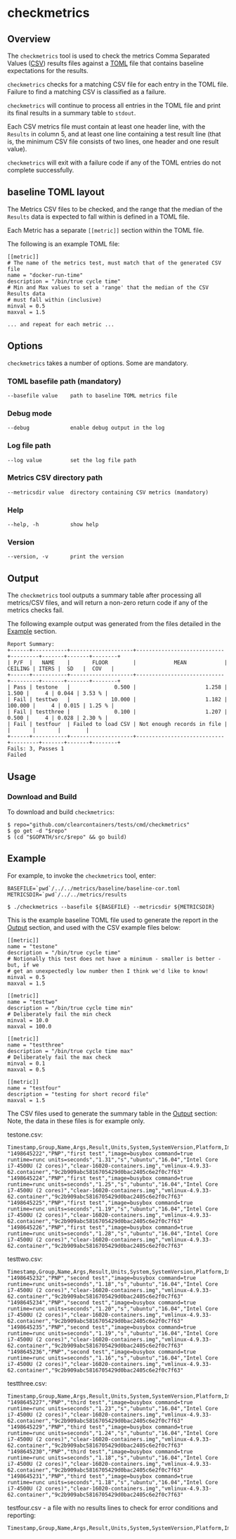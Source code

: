 # checkmetrics

## Overview

The `checkmetrics` tool is used to check the metrics Comma Separated
Values ([CSV](https://en.wikipedia.org/wiki/Comma-separated_values))
results files against a [TOML](https://github.com/toml-lang/toml)
file that contains baseline expectations for the results.

`checkmetrics` checks for a matching CSV file for each entry in the
TOML file. Failure to find a matching CSV is classified as a failure.

`checkmetrics` will continue to process all entries in the TOML file
and print its final results in a summary table to `stdout`.

Each CSV metrics file must contain at least one header line, with the
`Results` in column 5, and at least one line containing a test result
line (that is, the minimum CSV file consists of two lines, one header
and one result value).

`checkmetrics` will exit with a failure code if any of the TOML entries
do not complete successfully.

## baseline TOML layout
The Metrics CSV files to be checked, and the range that the median of the
`Results` data is expected to fall within is defined in a TOML file.

Each Metric has a separate `[[metric]]` section within the TOML file.

The following is an example TOML file:

```
[[metric]]
# The name of the metrics test, must match that of the generated CSV file
name = "docker-run-time"
description = "/bin/true cycle time"
# Min and Max values to set a 'range' that the median of the CSV Results data
# must fall within (inclusive)
minval = 0.5
maxval = 1.5

... and repeat for each metric ...
```

## Options
`checkmetrics` takes a number of options. Some are mandatory.

### TOML basefile path (mandatory)

```
--basefile value    path to baseline TOML metrics file
```

### Debug mode
```
--debug             enable debug output in the log
```

### Log file path
```
--log value         set the log file path
```

### Metrics CSV directory path
```
--metricsdir value  directory containing CSV metrics (mandatory)
```

### Help
```
--help, -h          show help
```

### Version
```
--version, -v       print the version
```

## Output
The `checkmetrics` tool outputs a summary table after processing all metrics/CSV
files, and will return a non-zero return code if any of the metrics checks fail.

The following example output was generated from the files detailed in the [Example](#Example)
section.

```
Report Summary:
+------+-----------+--------------------+----------------------------+---------+-------+-------+--------+
| P/F  |   NAME    |       FLOOR        |            MEAN            | CEILING | ITERS |  SD   |  COV   |
+------+-----------+--------------------+----------------------------+---------+-------+-------+--------+
| Pass | testone   |              0.500 |                      1.258 |   1.500 |     4 | 0.044 | 3.53 % |
| Fail | testtwo   |             10.000 |                      1.182 | 100.000 |     4 | 0.015 | 1.25 % |
| Fail | testthree |              0.100 |                      1.207 |   0.500 |     4 | 0.028 | 2.30 % |
| Fail | testfour  | Failed to load CSV | Not enough records in file |         |       |       |        |
+------+-----------+--------------------+----------------------------+---------+-------+-------+--------+
Fails: 3, Passes 1
Failed
```

## Usage

### Download and Build

To download and build `checkmetrics`:

```
$ repo="github.com/clearcontainers/tests/cmd/checkmetrics"
$ go get -d "$repo"
$ (cd "$GOPATH/src/$repo" && go build)
```

## Example

For example, to invoke the `checkmetrics` tool, enter:

```
BASEFILE=`pwd`/../../metrics/baseline/baseline-cor.toml
METRICSDIR=`pwd`/../../metrics/results

$ ./checkmetrics --basefile ${BASEFILE} --metricsdir ${METRICSDIR}
```
This is the example baseline TOML file used to generate the report in the
[Output](#Output) section, and used with the CSV example files below:

```
[[metric]]
name = "testone"
description = "/bin/true cycle time"
# Notionally this test does not have a minimum - smaller is better - but, if we
# get an unexpectedly low number then I think we'd like to know!
minval = 0.5
maxval = 1.5

[[metric]]
name = "testtwo"
description = "/bin/true cycle time min"
# Deliberately fail the min check
minval = 10.0
maxval = 100.0

[[metric]]
name = "testthree"
description = "/bin/true cycle time max"
# Deliberately fail the max check
minval = 0.1
maxval = 0.5

[[metric]]
name = "testfour"
description = "testing for short record file"
maxval = 1.5

```

The CSV files used to generate the summary table in the [Output](#Output) section:
Note, the data in these files is for example only.

testone.csv:
```
Timestamp,Group,Name,Args,Result,Units,System,SystemVersion,Platform,Image,Kernel,Commit
"1498645222","PNP","first test","image=busybox command=true runtime=runc units=seconds","1.31","s","ubuntu","16.04","Intel Core i7-4500U (2 cores)","clear-16020-containers.img","vmlinux-4.9.33-62.container","9c2b909abc5816705429d0bac2405c6e2f0c7f63"
"1498645224","PNP","first test","image=busybox command=true runtime=runc units=seconds","1.25","s","ubuntu","16.04","Intel Core i7-4500U (2 cores)","clear-16020-containers.img","vmlinux-4.9.33-62.container","9c2b909abc5816705429d0bac2405c6e2f0c7f63"
"1498645225","PNP","first test","image=busybox command=true runtime=runc units=seconds","1.19","s","ubuntu","16.04","Intel Core i7-4500U (2 cores)","clear-16020-containers.img","vmlinux-4.9.33-62.container","9c2b909abc5816705429d0bac2405c6e2f0c7f63"
"1498645226","PNP","first test","image=busybox command=true runtime=runc units=seconds","1.28","s","ubuntu","16.04","Intel Core i7-4500U (2 cores)","clear-16020-containers.img","vmlinux-4.9.33-62.container","9c2b909abc5816705429d0bac2405c6e2f0c7f63"
```

testtwo.csv:
```
Timestamp,Group,Name,Args,Result,Units,System,SystemVersion,Platform,Image,Kernel,Commit
"1498645232","PNP","second test","image=busybox command=true runtime=runc units=seconds","1.18","s","ubuntu","16.04","Intel Core i7-4500U (2 cores)","clear-16020-containers.img","vmlinux-4.9.33-62.container","9c2b909abc5816705429d0bac2405c6e2f0c7f63"
"1498645234","PNP","second test","image=busybox command=true runtime=runc units=seconds","1.20","s","ubuntu","16.04","Intel Core i7-4500U (2 cores)","clear-16020-containers.img","vmlinux-4.9.33-62.container","9c2b909abc5816705429d0bac2405c6e2f0c7f63"
"1498645235","PNP","second test","image=busybox command=true runtime=runc units=seconds","1.19","s","ubuntu","16.04","Intel Core i7-4500U (2 cores)","clear-16020-containers.img","vmlinux-4.9.33-62.container","9c2b909abc5816705429d0bac2405c6e2f0c7f63"
"1498645236","PNP","second test","image=busybox command=true runtime=runc units=seconds","1.16","s","ubuntu","16.04","Intel Core i7-4500U (2 cores)","clear-16020-containers.img","vmlinux-4.9.33-62.container","9c2b909abc5816705429d0bac2405c6e2f0c7f63"
```

testthree.csv:
```
Timestamp,Group,Name,Args,Result,Units,System,SystemVersion,Platform,Image,Kernel,Commit
"1498645227","PNP","third test","image=busybox command=true runtime=runc units=seconds","1.23","s","ubuntu","16.04","Intel Core i7-4500U (2 cores)","clear-16020-containers.img","vmlinux-4.9.33-62.container","9c2b909abc5816705429d0bac2405c6e2f0c7f63"
"1498645229","PNP","third test","image=busybox command=true runtime=runc units=seconds","1.24","s","ubuntu","16.04","Intel Core i7-4500U (2 cores)","clear-16020-containers.img","vmlinux-4.9.33-62.container","9c2b909abc5816705429d0bac2405c6e2f0c7f63"
"1498645230","PNP","third test","image=busybox command=true runtime=runc units=seconds","1.18","s","ubuntu","16.04","Intel Core i7-4500U (2 cores)","clear-16020-containers.img","vmlinux-4.9.33-62.container","9c2b909abc5816705429d0bac2405c6e2f0c7f63"
"1498645231","PNP","third test","image=busybox command=true runtime=runc units=seconds","1.18","s","ubuntu","16.04","Intel Core i7-4500U (2 cores)","clear-16020-containers.img","vmlinux-4.9.33-62.container","9c2b909abc5816705429d0bac2405c6e2f0c7f63"
```

testfour.csv - a file with no results lines to check for error conditions and reporting:
```
Timestamp,Group,Name,Args,Result,Units,System,SystemVersion,Platform,Image,Kernel,Commit
```
